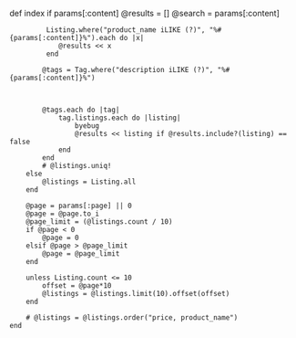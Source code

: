 def index
		if params[:content]
			@results = []
			@search = params[:content]

			 Listing.where("product_name iLIKE (?)", "%#{params[:content]}%").each do |x|
				@results << x
			 end

			@tags = Tag.where("description iLIKE (?)", "%#{params[:content]}%")
			


			@tags.each do |tag| 
				tag.listings.each do |listing|
					byebug
					@results << listing if @results.include?(listing) == false
				end
			end
			# @listings.uniq!
		else
			@listings = Listing.all
		end

		@page = params[:page] || 0
		@page = @page.to_i
		@page_limit = (@listings.count / 10)
		if @page < 0
			@page = 0
		elsif @page > @page_limit
			@page = @page_limit
		end

		unless Listing.count <= 10
			offset = @page*10
			@listings = @listings.limit(10).offset(offset)
		end
		
		# @listings = @listings.order("price, product_name")
	end